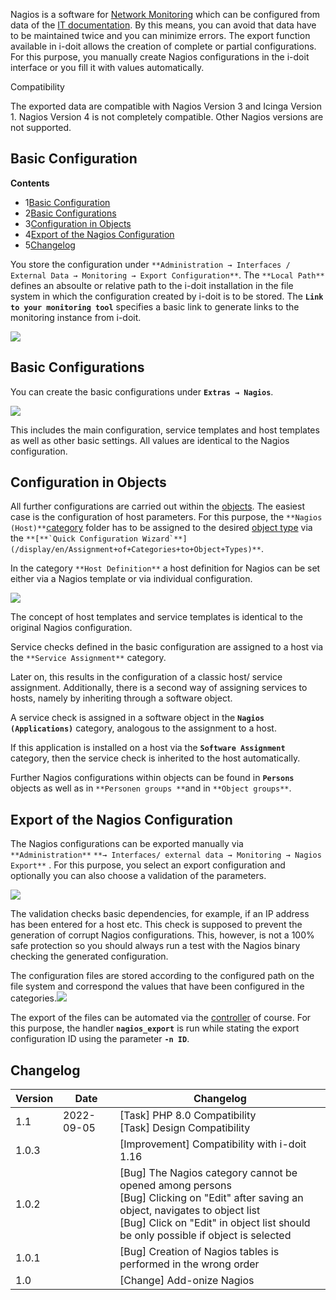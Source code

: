 Nagios is a software for [Network Monitoring](/display/en/Network+Monitoring) which can be configured from data of the [IT documentation](/display/en/Glossary). By this means, you can avoid that data have to be maintained twice and you can minimize errors. The export function available in i-doit allows the creation of complete or partial configurations. For this purpose, you manually create Nagios configurations in the i-doit interface or you fill it with values automatically.

Compatibility

The exported data are compatible with Nagios Version 3 and Icinga Version 1. Nagios Version 4 is not completely compatible. Other Nagios versions are not supported.

Basic Configuration
-------------------

**Contents**

*   1[Basic Configuration](#Nagios-BasicConfiguration)
*   2[Basic Configurations](#Nagios-BasicConfigurations)
*   3[Configuration in Objects](#Nagios-ConfigurationinObjects)
*   4[Export of the Nagios Configuration](#Nagios-ExportoftheNagiosConfiguration)
*   5[Changelog](#Nagios-Changelog)

You store the configuration under `**Administration → Interfaces / External Data → Monitoring → Export Configuration**`. The `**Local Path**` defines an absoulte or relative path to the i-doit installation in the file system in which the configuration created by i-doit is to be stored. The **`Link to your monitoring tool`** specifies a basic link to generate links to the monitoring instance from i-doit.

![](/download/attachments/66355717/1.png?version=2&modificationDate=1606810715716&api=v2)

Basic Configurations
--------------------

You can create the basic configurations under **`Extras → Nagios`**.

![](/download/attachments/66355717/2.png?version=1&modificationDate=1606810667244&api=v2)

This includes the main configuration, service templates and host templates as well as other basic settings. All values are identical to the Nagios configuration.

Configuration in Objects
------------------------

All further configurations are carried out within the [objects](../../basics/structure-of-the-it-documentation.md). The easiest case is the configuration of host parameters. For this purpose, the `**Nagios (Host)**`[category](../../basics/structure-of-the-it-documentation.md) folder has to be assigned to the desired [object type](../../basics/structure-of-the-it-documentation.md) via the ``**[**`Quick Configuration Wizard`**](/display/en/Assignment+of+Categories+to+Object+Types)**``.

In the category `**Host Definition**` a host definition for Nagios can be set either via a Nagios template or via individual configuration.

![](/download/attachments/66355717/3.png?version=1&modificationDate=1606810675375&api=v2)

The concept of host templates and service templates is identical to the original Nagios configuration.

Service checks defined in the basic configuration are assigned to a host via the `**Service Assignment**` category.

Later on, this results in the configuration of a classic host/ service assignment. Additionally, there is a second way of assigning services to hosts, namely by inheriting through a software object.

A service check is assigned in a software object in the **`Nagios (Applications)`** category, analogous to the assignment to a host.

If this application is installed on a host via the **`Software Assignment`** category, then the service check is inherited to the host automatically.

Further Nagios configurations within objects can be found in **`Persons`** objects as well as in `**Personen groups **`and in `**Object groups**`.

Export of the Nagios Configuration
----------------------------------

The Nagios configurations can be exported manually via `**Administration**` `**→ Interfaces/ external data → Monitoring → Nagios Export**` . For this purpose, you select an export configuration and optionally you can also choose a validation of the parameters.

![](/download/attachments/66355717/1.png?version=2&modificationDate=1606810715716&api=v2)

The validation checks basic dependencies, for example, if an IP address has been entered for a host etc. This check is supposed to prevent the generation of corrupt Nagios configurations. This, however, is not a 100% safe protection so you should always run a test with the Nagios binary checking the generated configuration.

The configuration files are stored according to the configured path on the file system and correspond the values that have been configured in the categories.![](https://lh5.googleusercontent.com/Ah40XNq3usBlkC94ZdfrYEi3BWP1pRCkRYJz_kKl1j5mn4iSFLzsAzqxxtZcDHWIxViTSaZ5bnqdC7BY2My3jUeJEoNaMCToxrjgBAy1h_x3X16p1wFXVr2t6zZPTfgeLmm-ZX-K)

The export of the files can be automated via the [controller](https://kb.i-doit.com/pages/viewpage.action?pageId=37355566) of course. For this purpose, the handler **`nagios_export`** is run while stating the export configuration ID using the parameter **`-n ID`**.

  

  

Changelog
---------

| Version | Date | Changelog |
| --- | --- | --- |
| 1.1 | 2022-09-05 | \[Task\] PHP 8.0 Compatibility  <br>\[Task\] Design Compatibility |
| 1.0.3 |     | \[Improvement\] Compatibility with i-doit 1.16 |
| 1.0.2 |     | \[Bug\] The Nagios category cannot be opened among persons  <br>\[Bug\] Clicking on "Edit" after saving an object, navigates to object list  <br>\[Bug\] Click on "Edit" in object list should be only possible if object is selected |
| 1.0.1 |     | \[Bug\] Creation of Nagios tables is performed in the wrong order |
| 1.0 |     | \[Change\] Add-onize Nagios |